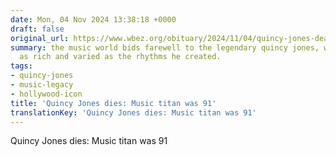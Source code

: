 ```yaml
---
date: Mon, 04 Nov 2024 13:38:18 +0000
draft: false
original_url: https://www.wbez.org/obituary/2024/11/04/quincy-jones-dead-obituary
summary: the music world bids farewell to the legendary quincy jones, whose life was
  as rich and varied as the rhythms he created.
tags:
- quincy-jones
- music-legacy
- hollywood-icon
title: 'Quincy Jones dies: Music titan was 91'
translationKey: 'Quincy Jones dies: Music titan was 91'
---
```


Quincy Jones dies: Music titan was 91
